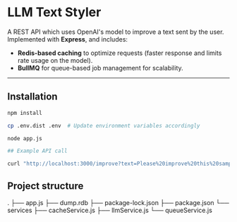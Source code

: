 # **LLM Text Styler**

A REST API which uses OpenAI's model to improve a text sent by the user. Implemented with **Express**, and includes:

- **Redis-based caching** to optimize requests (faster response and limits rate usage on the model).
- **BullMQ** for queue-based job management for scalability.

---

## **Installation**

```bash
npm install

cp .env.dist .env  # Update environment variables accordingly

node app.js

## Example API call

curl "http://localhost:3000/improve?text=Please%20improve%20this%20sample%20text."

```

## Project structure

.
├── app.js
├── dump.rdb
├── package-lock.json
├── package.json
└── services
    ├── cacheService.js
    ├── llmService.js
    └── queueService.js

